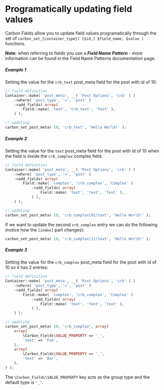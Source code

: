 # Programatically updating field values

Carbon Fields allow you to update field values programatically through the set of `carbon_set_{container_type}( [$id,] $field_name, $value )` functions.

__Note:__ when referring to fields you use a ___Field Name Pattern___ - more information can be found in the Field Name Patterns documentation page.

##### Example 1

Setting the value for the `crb_text` post_meta field for the post with id of 10:

```php
// field definition
Container::make( 'post_meta', __( 'Post Options', 'crb' ) )
	->where( 'post_type', '=', 'post' )
	->add_fields( array(
		Field::make( 'text', 'crb_text', 'Text' ),
	) );

// updating
carbon_set_post_meta( 10, 'crb_text', 'Hello World!' );
```

##### Example 2

Setting the value for the `text` post_meta field for the post with id of 10 when the field is inside the `crb_complex` complex field:

```php
// field definition
Container::make( 'post_meta', __( 'Post Options', 'crb' ) )
	->where( 'post_type', '=', 'post' )
	->add_fields( array(
		Field::make( 'complex', 'crb_complex', 'Complex' )
			->add_fields( array(
				Field::make( 'text', 'text', 'Text' ),
			) ),
	) );

// updating
carbon_set_post_meta( 10, 'crb_complex[0]/text', 'Hello World!' );
```

If we want to update the second `crb_complex` entry we can do the following (notice how the `[index]` part changes):

```php
carbon_set_post_meta( 10, 'crb_complex[1]/text', 'Hello World!' );
```

##### Example 3

Setting the value for the `crb_complex` post_meta field for the post with id of 10 so it has 2 entries:

```php
// field definition
Container::make( 'post_meta', __( 'Post Options', 'crb' ) )
	->where( 'post_type', '=', 'post' )
	->add_fields( array(
		Field::make( 'complex', 'crb_complex', 'Complex' )
			->add_fields( array(
				Field::make( 'text', 'text', 'Text' ),
			) ),
	) );

// updating
carbon_set_post_meta( 10, 'crb_complex', array(
	array(
		\Carbon_Fields\VALUE_PROPERTY => '_',
		'text' => 'Foo',
	),
	array(
		\Carbon_Fields\VALUE_PROPERTY => '_',
		'text' => 'Bar',
	),
) );
```

The `\Carbon_Fields\VALUE_PROPERTY` key acts as the group type and the default type is `'_'`.
